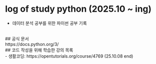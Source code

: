 # log of study python (2025.10 ~ ing)
- 데이터 분석 공부를 위한 파이썬 공부 기록
<br>
## 공식 문서
<br>
https://docs.python.org/3/
<br>
## 코드 작성을 위해 학습한 강의 목록
<br>
- 생활코딩: https://opentutorials.org/course/4769 (25.10.08 end)